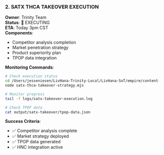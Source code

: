 ### 2. SATX THCA TAKEOVER EXECUTION

**Owner**: Trinity Team  
**Status**: 🔴 EXECUTING  
**ETA**: Today 3pm CST  
**Components**:

- Competitor analysis completion
- Market penetration strategy
- Product superiority plan
- TPOP data integration

**Monitoring Commands**:

```bash
# Check execution status
cd /Users/jesseniesen/LivHana-Trinity-Local/LivHana-SoT/empire/content-engine
node satx-thca-takeover-strategy.mjs

# Monitor progress
tail -f logs/satx-takeover-execution.log

# Check TPOP data
cat output/satx-takeover/tpop-data.json
```

**Success Criteria**:

- ✅ Competitor analysis complete
- ✅ Market strategy deployed
- ✅ TPOP data generated
- ✅ HNC integration active
